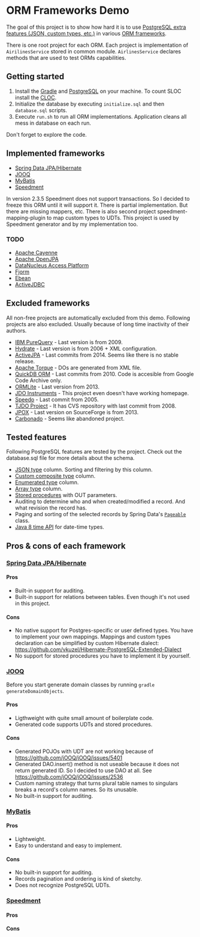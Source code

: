 # ORM Frameworks Demo

The goal of this project is to show how hard it is to use [PostgreSQL extra features (JSON, custom types, etc.)](#tested-features) in various [ORM frameworks](#frameworks).

There is one root project for each ORM.
Each project is implementation of `AirilinesService` stored in common module.
`AirlinesService` declares methods that are used to test ORMs capabilities.

## Getting started

1. Install the [Gradle](http://gradle.org) and [PostgreSQL](https://www.postgresql.org) on your machine.
 To count SLOC install the [CLOC](https://github.com/AlDanial/cloc).
2. Initialize the database by executing `initialize.sql` and then `database.sql` scripts.
3. Execute `run.sh` to run all ORM implementations. Application cleans all mess in database on each run.

Don't forget to explore the code.

## Implemented frameworks

* [Spring Data JPA/Hibernate](#spring-data-jpahibernate)
* [JOOQ](#jooq)
* [MyBatis](#mybatis)
* [Speedment](#speedment)

In version 2.3.5 Speedment does not support transactions. So I decided to freeze this ORM until it will support it.
There is partial implementation. But there are missing mappers, etc.
There is also second project speedment-mapping-plugin to map custom types to UDTs.
This project is used by Speedment generator and by my implementation too.

### TODO

* [Apache Cayenne](http://cayenne.apache.org)
* [Apache OpenJPA](http://openjpa.apache.org)
* [DataNucleus Access Platform](http://www.datanucleus.org)
* [Fjorm](https://github.com/mladenadamovic/fjorm/tree/master)
* [Ebean](http://ebean-orm.github.io)
* [ActiveJDBC](http://javalite.io/activejdbc)

## Excluded frameworks

All non-free projects are automatically excluded from this demo. Following projects are also excluded. Usually because of long time inactivity of their authors.

* [IBM PureQuery](http://www.ibm.com/developerworks/downloads/im/datastudiodev/?S_TACT=105AGX01&S_CMP=LP) - Last version is from 2009.
* [Hydrate](http://hydrate.sourceforge.net/Manual.html) - Last version is from 2006 + XML configuration.
* [ActiveJPA](https://activejpa.org) - Last commits from 2014. Seems like there is no stable release.
* [Apache Torque](https://db.apache.org/torque/torque-4.0/index.html) - DOs are generated from XML file.
* [QuickDB ORM](https://code.google.com/archive/p/quickdb/) - Last commits from 2010. Code is accesible from Google Code Archive only.
* [ORMLite](http://ormlite.com) - Last version from 2013.
* [JDO Instruments](http://www.jdoinstruments.org) - This project even doesn't have working homepage.
* [Speedo](http://speedo.ow2.org) - Last commit from 2005.
* [TJDO Project](http://tjdo.sourceforge.net) - It has CVS repository with last commit from 2008.
* [JPOX](http://www.jpox.org) - Last version on SourceForge is from 2013.
* [Carbonado](https://github.com/Carbonado/Carbonado) - Seems like abandoned project.

## Tested features

Following PostgreSQL features are tested by the project.
Check out the database.sql file for more details about the schema.

* [JSON type](https://www.postgresql.org/docs/9.5/static/functions-json.html) column. Sorting and filtering by this column.
* [Custom composite type](https://www.postgresql.org/docs/9.5/static/rowtypes.html) column.
* [Enumerated type](https://www.postgresql.org/docs/current/static/datatype-enum.html) column.
* [Array type](https://www.postgresql.org/docs/9.5/static/arrays.html) column.
* [Stored procedures](https://www.postgresql.org/docs/9.5/static/plpgsql.html) with OUT parameters.
* Auditing to determine who and when created/modified a record. And what revision the record has.
* Paging and sorting of the selected records by Spring Data's [`Pageable`](http://docs.spring.io/spring-data/commons/docs/current/api/org/springframework/data/domain/Pageable.html) class.
* [Java 8 time API](http://www.oracle.com/technetwork/articles/java/jf14-date-time-2125367.html) for date-time types.

## Pros & cons of each framework

### [Spring Data JPA/Hibernate](http://projects.spring.io/spring-data-jpa/)

#### Pros

* Built-in support for auditing.
* Built-in support for relations between tables. Even though it's not used in this project.

#### Cons

* No native support for Postgres-specific or user defined types. You have to implement your own mappings. Mappings and custom types declaration can be simplified by custom Hibernate dialect: https://github.com/vkuzel/Hibernate-PostgreSQL-Extended-Dialect
* No support for stored procedures you have to implement it by yourself.

### [JOOQ](http://www.jooq.org)

Before you start generate domain classes by running `gradle generateDomainObjects`.

#### Pros

* Ligthweight with quite small amount of boilerplate code.
* Generated code supports UDTs and stored procedures.

#### Cons

* Generated POJOs with UDT are not working because of https://github.com/jOOQ/jOOQ/issues/5401
* Generated DAO.insert() method is not useable because it does not return generated ID. So I decided to use DAO at all. See https://github.com/jOOQ/jOOQ/issues/2536
* Custom naming strategy that turns plural table names to singulars breaks a record's column names. So its unusable.
* No built-in support for auditing.

### [MyBatis](http://mybatis.org)

#### Pros

* Lightweight.
* Easy to understand and easy to implement.

#### Cons

* No built-in support for auditing.
* Records pagination and ordering is kind of sketchy.
* Does not recognize PostgreSQL UDTs.

### [Speedment](http://www.speedment.com)

#### Pros

#### Cons
